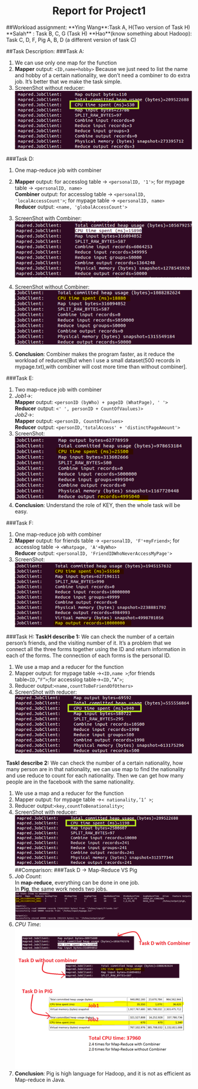 <h1 align="center">Report for Project1</h1>
##Workload assignment:    
**Ying Wang**:Task A, H(Two version of Task H)    
**Salah** : Task B, C, G (Task H)   
**Hao**(know something about Hadoop): Task C, D, F, Pig A, B, D (a different version of task C)

##Task Description:
###Task A:
1.	We can use only one map for the function    
2.	**Mapper** output: `<ID,name+hobby>`
Because we just need to list the name and hobby of a certain nationality, we don’t need a combiner to do extra job. It’s better that we make the task simple.
3.	ScreenShot without reducer:      
![taskA](Images/image001.PNG "taskA")

###Task D:
1. One map-reduce job with combiner    
2. **Mapper** output: for accesslog table -> `<personalID, '1'>`; for mypage table -> `<personalID, name>`     
   **Combiner** output: for accesslog table -> `<personalID, 'localAccessCount'>`; for mypage table -> `<personalID, name>`    
   **Reducer** output: `<name, 'globalAccessCount'>`
3. ScreenShot with Combiner:      
   ![ScreenShot with Combiner](Images/taskDWithCombiner.PNG "ScreenShot with Combiner")

4. ScreenShot without Combiner:      
   ![ScreenShot with Combiner](Images/taskDWithoutCombiner.PNG "ScreenShot with Combiner")
5. **Conclusion**: Combiner makes the program faster, as it reduce the workload of reducers[But when I use a small dataset(500 records in mypage.txt),with combiner will cost more time than without combiner].     


###Task E:
1. Two map-reduce job with combiner    
2. *Job1*->:   
   **Mapper** output:  `<personID (byWho) + pageID (WhatPage), ' '>`        
   **Reducer** output: `<' ', personID + CountOfVaulues)>`      
   *Job2*->:   
   **Mapper** output: `<personID, CountOfVaulues>`     
   **Reducer** output: `<personID,'totalAccess' + 'distinctPageAmount'>`
3. ScreenShot:      
   ![taskE](Images/taskE.PNG "taskE")
4. **Conclusion**: Understand the role of KEY, then the whole task will be easy.

###Task F:
1. One map-reduce job with combiner    
2. **Mapper** output: for friends table -> `<personalID, 'F'+myFriend>`; for accesslog table -> `<Whatpage, 'A'+ByWho>`       
   **Reducer** output: `<personalID, 'FriendIDWhoNeverAccessMyPage'>`    
3. ScreenShot:      
   ![taskF](Images/taskF.PNG "taskF")

###Task H:
**TaskH describe 1:**
We can check the number of a certain person’s friends, and the visiting number of it. It’s a problem that we connect all the three forms together using the ID and return information in each of the forms. The connection of each forms is the personal ID.     
1.	We use a map and a reducer for the function       
2.	Mapper output: for mypage table ->`<ID,name >`;for friends table`<ID,”F”>`;for accesslog table->`<ID,”A”>`;     
3.	Reducer output:`<name,countToBeFriendOfOthers>`    
4.	ScreenShot with reducer:       
 ![taskH](Images/image003.PNG "taskH")

**TaskI describe 2:**
We can check the number of a certain nationality, how many person are in that nationality, we can use map to find the nationality and use reduce to count for each nationality. Then we can get how many people are in the facebook with the same nationality.     
1.	We use a map and a reducer for the function    
2.	Mapper output: for mypage table ->`< nationality,’1’ >`;    
3.	 Reducer output:`<key,countToBenationality>`;    
4.	ScreenShot with reducer:      
 ![taskH](Images/image005.PNG "taskH")
##Comparison:
###Task D -> Map-Reduce VS Pig
1. *Job Count*:   
   In **map-reduce**, everything can be done in one job.    
   In **Pig**, the same work needs two jobs.     
   ![PigD](Images/pigDJobCount.PNG "PigD")
2. *CPU Time*:
   ![CPUTimeForTaskD](Images/CPUTimeForTaskD.png "CPUTimeForTaskD")
3. **Conclusion**: Pig is high language for Hadoop, and it is not as efficient as Map-reduce in Java. 